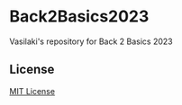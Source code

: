 # Back2Basics2023
 Vasilaki's repository for Back 2 Basics 2023


## License
[MIT License](LICENSE)
